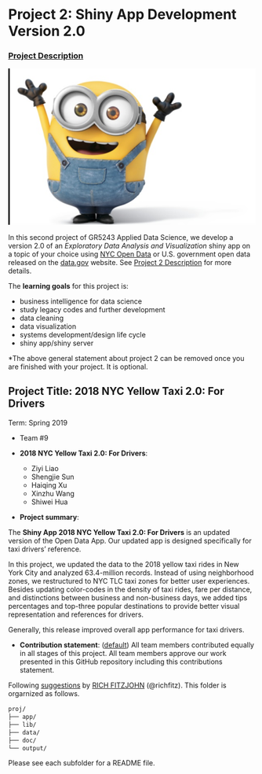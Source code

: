 # Project 2: Shiny App Development Version 2.0

### [Project Description](doc/project2_desc.md)

![screenshot](output/title_new.jpeg)

In this second project of GR5243 Applied Data Science, we develop a version 2.0 of an *Exploratory Data Analysis and Visualization* shiny app on a topic of your choice using [NYC Open Data](https://opendata.cityofnewyork.us/) or U.S. government open data released on the [data.gov](https://data.gov/) website. See [Project 2 Description](doc/project2_desc.md) for more details.  

The **learning goals** for this project is:

- business intelligence for data science
- study legacy codes and further development
- data cleaning
- data visualization
- systems development/design life cycle
- shiny app/shiny server

*The above general statement about project 2 can be removed once you are finished with your project. It is optional.

## Project Title: 2018 NYC Yellow Taxi 2.0: For Drivers
Term: Spring 2019

+ Team #9
+ **2018 NYC Yellow Taxi 2.0: For Drivers**:
	+ Ziyi Liao
	+ Shengjie Sun
	+ Haiqing Xu
	+ Xinzhu Wang
	+ Shiwei Hua

+ **Project summary**: 

The **Shiny App 2018 NYC Yellow Taxi 2.0: For Drivers** is an updated version of the Open Data App. Our updated app is designed specifically for taxi drivers’ reference. 

In this project, we updated the data to the 2018 yellow taxi rides in New York City and analyzed 63.4-million records. Instead of using neighborhood zones, we restructured to NYC TLC taxi zones for better user experiences. Besides updating color-codes in the density of taxi rides, fare per distance, and distinctions between business and non-business days, we added tips percentages and top-three popular destinations to provide better visual representation and references for drivers.

Generally, this release improved overall app performance for taxi drivers.

+ **Contribution statement**: ([default](doc/a_note_on_contributions.md)) All team members contributed equally in all stages of this project. All team members approve our work presented in this GitHub repository including this contributions statement. 

Following [suggestions](http://nicercode.github.io/blog/2013-04-05-projects/) by [RICH FITZJOHN](http://nicercode.github.io/about/#Team) (@richfitz). This folder is orgarnized as follows.

```
proj/
├── app/
├── lib/
├── data/
├── doc/
└── output/
```

Please see each subfolder for a README file.

